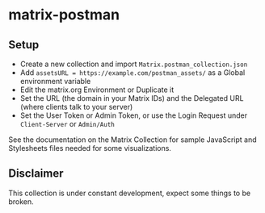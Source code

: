 # matrix-postman

## Setup
- Create a new collection and import `Matrix.postman_collection.json`
- Add `assetsURL = https://example.com/postman_assets/` as a Global environment variable
- Edit the matrix.org Environment or Duplicate it
- Set the URL (the domain in your Matrix IDs) and the Delegated URL (where clients talk to your server)
- Set the User Token or Admin Token, or use the Login Request under `Client-Server` or `Admin/Auth`

See the documentation on the Matrix Collection for sample JavaScript and Stylesheets files needed for some visualizations.

## Disclaimer

This collection is under constant development, expect some things to be broken.
